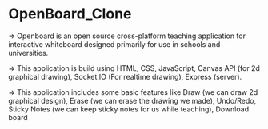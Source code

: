 # OpenBoard_Clone



=> Openboard is an open source cross-platform teaching application for interactive whiteboard designed primarily for use in schools and universities.

=> This application is build using HTML, CSS, JavaScript, Canvas API (for 2d graphical drawing), Socket.IO (For realtime drawing), Express (server).

=> This application includes some basic features like Draw (we can draw 2d graphical design), Erase (we can erase the drawing we made), Undo/Redo, Sticky Notes (we can keep sticky notes for us while teaching), Download board
